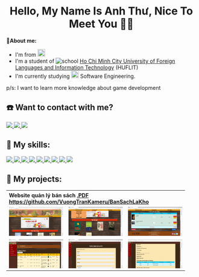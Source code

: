 <h1 align="center">Hello, My Name Is Anh Thư, Nice To Meet You 💙🐢</h1>

<b>📝About me:</b>
- I'm from <img src="https://img.icons8.com/external-vitaliy-gorbachev-flat-vitaly-gorbachev/58/null/external-vietnam-flags-vitaliy-gorbachev-flat-vitaly-gorbachev.png" style="width:20px; height:20px;">
- I'm a student of <img src="https://img.icons8.com/fluency/48/null/school-building.png" style="width:20px; height:20px;" alt="school"> [Ho Chi Minh City University of Foreign Languages and Information Technology](https://huflit.edu.vn) (HUFLIT)
- I'm currently studying <img src="https://img.icons8.com/dusk/64/null/monitor--v1.png" style="width:20px; height:20px;"> Software Engineering.
<p> p/s: I want to learn more knowledge about game development <p>

<h2>☎️ Want to contact with me?</h2>
<div>
  <a href="https://www.facebook.com/vuong.tran.2001/">
    <img src="https://img.icons8.com/color/48/null/facebook-new.png">
  </a>
  <a href="https://github.com/VuongTranKameru">
    <img src="https://img.icons8.com/fluency/48/null/github.png">
  </a>
  <a href="mailto:0918051090t@gmail.com">
    <img src="https://img.icons8.com/fluency/48/null/gmail.png">
  </a>
</div>

<h2>🏃 My skills:</h2>
<div>
  <a href="https://visualstudio.microsoft.com">
    <img src="https://img.icons8.com/fluency/48/null/visual-studio.png"/>
  </a>
  <a href="https://visualstudio.microsoft.com">
    <img src="https://img.icons8.com/fluency/48/null/visual-studio-code-2019.png"/>
  </a>
  <a href="https://www.microsoft.com/en-us/sql-server/sql-server-downloads">
    <img src="https://img.icons8.com/color/48/null/microsoft-sql-server.png"/>
  </a>
  <a href="https://trello.com">
    <img src="https://img.icons8.com/color/48/null/trello.png"/>
  </a>
  <a href="https://www.adobe.com/">
    <img src="https://img.icons8.com/color/48/null/adobe-photoshop--v1.png"/>
  </a>
  <a href="https://www.adobe.com/">
    <img src="https://img.icons8.com/color/48/null/adobe-xd--v1.png"/>
  </a>
  <a href="https://wikipedia.org/wiki/HTML">
    <img src="https://img.icons8.com/color/48/null/html-5--v1.png"/>
  </a>
  <a href="https://wikipedia.org/wiki/CSS">
    <img src="https://img.icons8.com/fluency/48/null/css3.png"/>
  </a>
  <a href="https://getbootstrap.com">
    <img src="https://img.icons8.com/color/48/null/bootstrap.png"/>
  </a>
  <!-- 
  <a href="https://reactjs.org">
    <img src="https://img.icons8.com/color/48/null/react-native.png"/>
  </a>
  -->
</div>

<h2>📁 My projects:</h2>
  <table>
  <tr>
    <th colspan="3" align="left">Website quản lý bán sách <a href="https://github.com/VuongTranKameru/BanSachLaKho/blob/master/BaoCaoLTWeb%2B/2_WebBanSach.pdf">.PDF</a> <br> <a href="https://github.com/VuongTranKameru/BanSachLaKho">https://github.com/VuongTranKameru/BanSachLaKho</a></th>
  </tr>
  <tr>
    <td><img src="/image/pjlakho(1).png" style="width:144px;"></td>
    <td><img src="/image/pjlakho(2).png" style="width:144px;"></td>
    <td><img src="/image/pjlakho(3).png" style="width:144px;"></td>
  </tr>
  <tr>
    <td><img src="/image/pjlakho(4).png" style="width:144px;"></td>
    <td><img src="/image/pjlakho(5).png" style="width:144px;"></td>
    <td><img src="/image/pjlakho(6).png" style="width:144px;"></td>
  </tr>
</table>

<!--<table>
  <tr>
    <th colspan="3" align="left">Project</th>
  </tr>
  <tr>
    <td>a</td>
    <td>b</td>
    <td>c</td>
  </tr>
  <tr>
    <td><img src="https://img.icons8.com/dusk/64/null/turtle.png"/></td>
    <td><img src="https://img.icons8.com/dusk/64/null/turtle.png"/></td>
    <td><img src="https://img.icons8.com/dusk/64/null/turtle.png"/></td>
  </tr>
  <tr>
    <td><img src="/image/pjlakho(1).png"></td>
    <td><img src="/image/pjlakho(2).png"></td>
    <td><img src="/image/pjlakho(3).png"></td>
  </tr>
</table>-->
